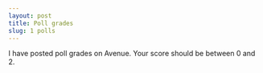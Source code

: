 ```yaml
---
layout: post
title: Poll grades
slug: 1 polls
---
```


I have posted poll grades on Avenue. Your score should be between 0 and 2.
